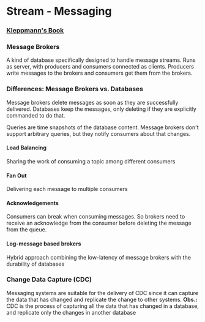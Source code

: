 # Stream - Messaging


### [Kleppmann's Book](https://www.oreilly.com/library/view/designing-data-intensive-applications/9781491903063/)

### Message Brokers 
A kind of database specifically designed to handle message streams. 
Runs as server, with producers and consumers connected as clients.
Producers write messages to the brokers and consumers get them from the brokers.

### Differences: Message Brokers vs. Databases
Message brokers delete messages as soon as they are successfully delivered. Databases keep the messages, only deleting if they are explicitly commanded to do that.

Queries are time snapshots of the database content. Message brokers don't support arbitrary queries, but they notify consumers about that changes.

#### Load Balancing
Sharing the work of consuming a topic among different consumers
#### Fan Out
Delivering each message to multiple consumers 

#### Acknowledgements
Consumers can break when consuming messages. So brokers need to receive an acknowledge from the consumer before deleting the message from the queue.

#### Log-message based brokers 
Hybrid approach combining the low-latency of message brokers with the durability of databases

### Change Data Capture (CDC)
Messaging systems are suitable for the delivery of CDC since it can capture the data that has changed and replicate the change to other systems. 
**Obs.:** CDC is the process of capturing all the data that has changed in a database, and replicate only the changes in another database